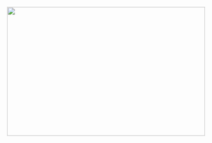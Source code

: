 <p align="center">
  <img width="460" height="300" src="https://user-images.githubusercontent.com/62529025/111932713-9dd99a80-8af0-11eb-98eb-9e9c1956fff6.png">
</p>
